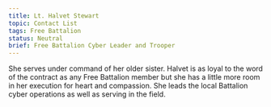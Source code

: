 ```yaml
---
title: Lt. Halvet Stewart
topic: Contact List
tags: Free Battalion
status: Neutral
brief: Free Battalion Cyber Leader and Trooper
---
```


She serves under command of her older sister. Halvet is as loyal to the word of the contract as any Free Battalion member but she has a little more room in her execution for heart and compassion. She leads the local Battalion cyber operations as well as serving in the field. 